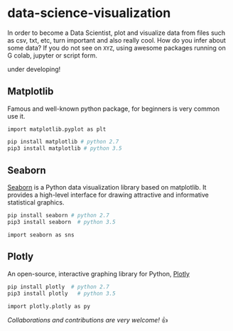 # data-science-visualization
In order to become a Data Scientist, plot and visualize data from files such as csv, txt, etc, turn important and also really cool. How do you infer about some data? If you do not see on ```XYZ```, using awesome packages running on G colab, jupyter or script form.

under developing!


## Matplotlib

Famous and well-known python package, for beginners is very common use it.

```
import matplotlib.pyplot as plt
```

```python
pip install matplotlib # python 2.7
pip3 install matplotlib # python 3.5
```

## Seaborn

[Seaborn](https://seaborn.pydata.org/) is a Python data visualization library based on matplotlib. It provides a high-level interface for drawing attractive and informative statistical graphics.

```python
pip install seaborn # python 2.7
pip3 install seaborn  # python 3.5
```

```
import seaborn as sns
```



## Plotly

An open-source, interactive graphing library for Python, [Plotly](https://plot.ly/python/)


```python
pip install plotly  # python 2.7
pip3 install plotly   # python 3.5
```

```
import plotly.plotly as py
```

*Collaborations and contributions are very welcome!* :+1:
